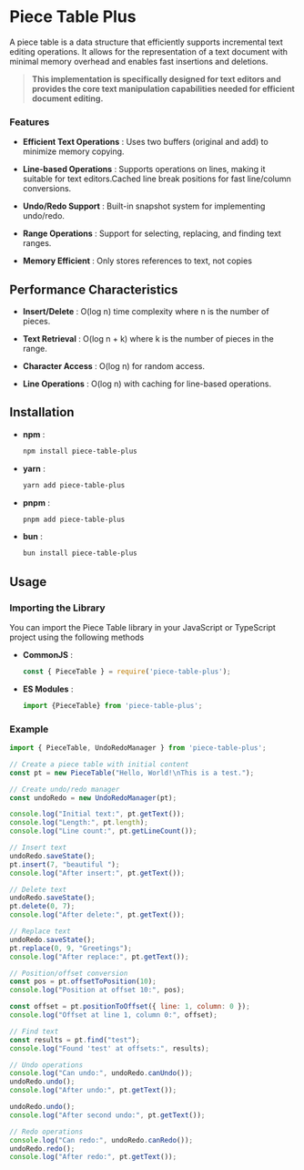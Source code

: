 # Piece Table Plus

A piece table is a data structure that efficiently supports incremental text editing operations. It allows for the representation of a text document with minimal memory overhead and enables fast insertions and deletions.

> **This implementation is specifically designed for text editors and provides the core text manipulation capabilities needed for efficient document editing.**

### Features
* **Efficient Text Operations** : Uses two buffers (original and add) to minimize memory copying.

* **Line-based Operations** : Supports operations on lines, making it suitable for text editors.Cached line break positions for fast line/column conversions.

* **Undo/Redo Support** : Built-in snapshot system for implementing undo/redo.

* **Range Operations** : Support for selecting, replacing, and finding text ranges.

* **Memory Efficient** : Only stores references to text, not copies

## Performance Characteristics

* **Insert/Delete** : O(log n) time complexity where n is the number of pieces.

* **Text Retrieval** : O(log n + k) where k is the number of pieces in the range.

* **Character Access** : O(log n) for random access.

* **Line Operations** : O(log n) with caching for line-based operations.


## Installation

* **npm** :

    ```bash
    npm install piece-table-plus
    ```

* **yarn** :

    ```bash
    yarn add piece-table-plus
    ```

* **pnpm** :

    ```bash
    pnpm add piece-table-plus
    ```

* **bun** :

    ```bash
    bun install piece-table-plus
    ```


## Usage

### Importing the Library
You can import the Piece Table library in your JavaScript or TypeScript project using the following methods

* **CommonJS** : 

    ```javascript
    const { PieceTable } = require('piece-table-plus');
    ```

* **ES Modules** :

    ```javascript
    import {PieceTable} from 'piece-table-plus';
    ```

### Example
```javascript
import { PieceTable, UndoRedoManager } from 'piece-table-plus';

// Create a piece table with initial content
const pt = new PieceTable("Hello, World!\nThis is a test.");

// Create undo/redo manager
const undoRedo = new UndoRedoManager(pt);

console.log("Initial text:", pt.getText());
console.log("Length:", pt.length);
console.log("Line count:", pt.getLineCount());

// Insert text
undoRedo.saveState();
pt.insert(7, "beautiful ");
console.log("After insert:", pt.getText());

// Delete text
undoRedo.saveState();
pt.delete(0, 7);
console.log("After delete:", pt.getText());

// Replace text
undoRedo.saveState();
pt.replace(0, 9, "Greetings");
console.log("After replace:", pt.getText());

// Position/offset conversion
const pos = pt.offsetToPosition(10);
console.log("Position at offset 10:", pos);

const offset = pt.positionToOffset({ line: 1, column: 0 });
console.log("Offset at line 1, column 0:", offset);

// Find text
const results = pt.find("test");
console.log("Found 'test' at offsets:", results);

// Undo operations
console.log("Can undo:", undoRedo.canUndo());
undoRedo.undo();
console.log("After undo:", pt.getText());

undoRedo.undo();
console.log("After second undo:", pt.getText());

// Redo operations
console.log("Can redo:", undoRedo.canRedo());
undoRedo.redo();
console.log("After redo:", pt.getText());
```

